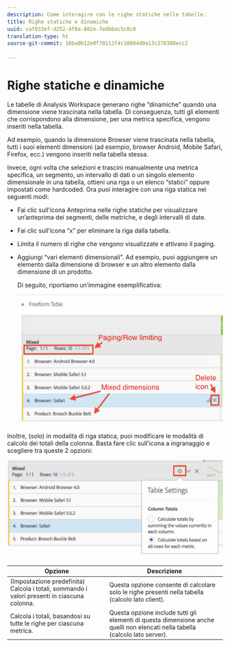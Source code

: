 ```yaml
---
description: Come interagire con le righe statiche nelle tabelle.
title: Righe statiche e dinamiche
uuid: caf033ef-d252-4f8a-802e-7edbbac5c8c0
translation-type: ht
source-git-commit: 16ba0b12e0f70112f4c10804d0a13c278388ecc2

---
```



# Righe statiche e dinamiche

Le tabelle di Analysis Workspace generano righe “dinamiche” quando una dimensione viene trascinata nella tabella. Di conseguenza, tutti gli elementi che corrispondono alla dimensione, per una metrica specifica, vengono inseriti nella tabella.

Ad esempio, quando la dimensione Browser viene trascinata nella tabella, tutti i suoi elementi dimensioni (ad esempio, browser Android, Mobile Safari, Firefox, ecc.) vengono inseriti nella tabella stessa.

Invece, ogni volta che selezioni e trascini manualmente una metrica specifica, un segmento, un intervallo di dati o un singolo elemento dimensionale in una tabella, ottieni una riga o un elenco “statici” oppure impostati come hardcoded. Ora puoi interagire con una riga statica nei seguenti modi:

* Fai clic sull’icona Anteprima nelle righe statiche per visualizzare un’anteprima dei segmenti, delle metriche, e degli intervalli di date.
* Fai clic sull’icona “x” per eliminare la riga dalla tabella.
* Limita il numero di righe che vengono visualizzate e attivano il paging.
* Aggiungi “vari elementi dimensionali”. Ad esempio, puoi aggiungere un elemento dalla dimensione di browser e un altro elemento dalla dimensione di un prodotto.

   Di seguito, riportiamo un’immagine esemplificativa:

   ![](assets/static_rows.png)

Inoltre, (solo) in modalità di riga statica, puoi modificare le modalità di calcolo dei totali della colonna. Basta fare clic sull’icona a ingranaggio e scegliere tra queste 2 opzioni:

![](assets/column-totals.png)

| Opzione | Descrizione |
|---|---|
| (Impostazione predefinita) Calcola i totali, sommando i valori presenti in ciascuna colonna. | Questa opzione consente di calcolare solo le righe presenti nella tabella (calcolo lato client). |
| Calcola i totali, basandosi su tutte le righe per ciascuna metrica. | Questa opzione include tutti gli elementi di questa dimensione anche quelli non elencati nella tabella (calcolo lato server). |

